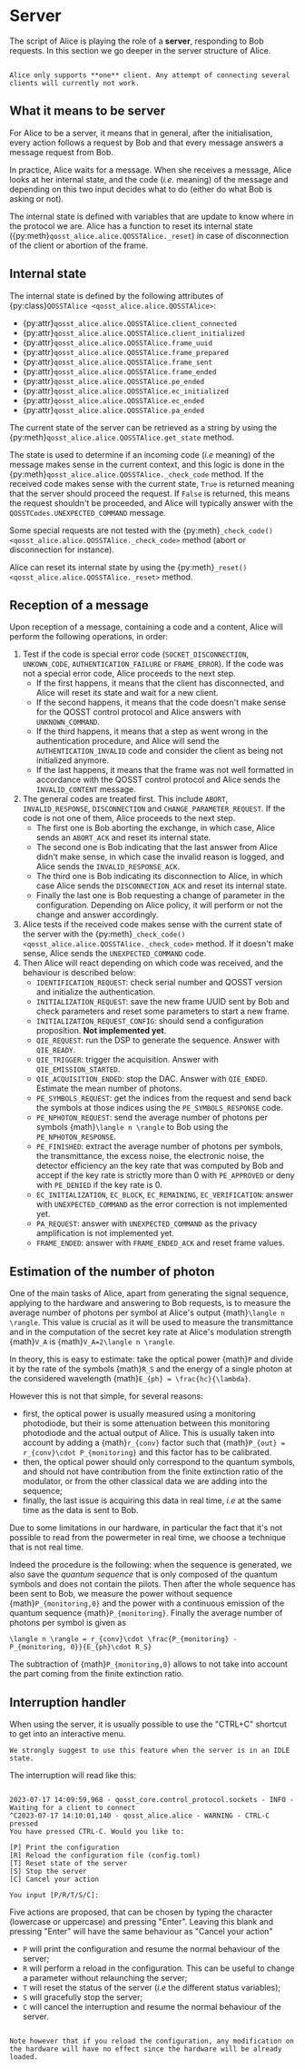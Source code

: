 # Server

The script of Alice is playing the role of a **server**, responding to Bob requests. In this section we go deeper in the server structure of Alice.

```{warning}

Alice only supports **one** client. Any attempt of connecting several clients will currently not work.
```

## What it means to be server

For Alice to be a server, it means that in general, after the initialisation, every action follows a request by Bob and that every message answers a message request from Bob.

In practice, Alice waits for a message. When she receives a message, Alice looks at her internal state, and the code (*i.e.* meaning) of the message and depending on this two input decides what to do (either do what Bob is asking or not).

The internal state is defined with variables that are update to know where in the protocol we are. Alice has a function to reset its internal state ({py:meth}`qosst_alice.alice.QOSSTAlice._reset`) in case of disconnection of the client or abortion of the frame.

## Internal state

The internal state is defined by the following attributes of {py:class}`QOSSTAlice <qosst_alice.alice.QOSSTAlice>`:

* {py:attr}`qosst_alice.alice.QOSSTAlice.client_connected`
* {py:attr}`qosst_alice.alice.QOSSTAlice.client_initialized`
* {py:attr}`qosst_alice.alice.QOSSTAlice.frame_uuid`
* {py:attr}`qosst_alice.alice.QOSSTAlice.frame_prepared`
* {py:attr}`qosst_alice.alice.QOSSTAlice.frame_sent`
* {py:attr}`qosst_alice.alice.QOSSTAlice.frame_ended`
* {py:attr}`qosst_alice.alice.QOSSTAlice.pe_ended`
* {py:attr}`qosst_alice.alice.QOSSTAlice.ec_initialized`
* {py:attr}`qosst_alice.alice.QOSSTAlice.ec_ended`
* {py:attr}`qosst_alice.alice.QOSSTAlice.pa_ended`

The current state of the server can be retrieved as a string by using the {py:meth}`qosst_alice.alice.QOSSTAlice.get_state` method.

The state is used to determine if an incoming code (*i.e* meaning) of the message makes sense in the current context, and this logic is done in the {py:meth}`qosst_alice.alice.QOSSTAlice._check_code` method. If the received code makes sense with the current state, `True` is returned meaning that the server should proceed the request. If `False` is returned, this means the request shouldn't be proceeded, and Alice will typically answer with the `QOSSTCodes.UNEXPECTED_COMMAND` message.

Some special requests are not tested with the {py:meth}`_check_code() <qosst_alice.alice.QOSSTAlice._check_code>` method (abort or disconnection for instance).

Alice can reset its internal state by using the {py:meth}`_reset() <qosst_alice.alice.QOSSTAlice._reset>` method.
## Reception of a message

Upon reception of a message, containing a code and a content, Alice will perform the following operations, in order:

1. Test if the code is special error code (`SOCKET_DISCONNECTION`, `UNKOWN_CODE`, `AUTHENTICATION_FAILURE` or `FRAME_ERROR`).  If the code was not a special error code, Alice proceeds to the next step. 
   * If the first happens, it means that the client has disconnected, and Alice will reset its state and wait for a new client.
   * If the second happens, it means that the code doesn't make sense for the QOSST control protocol and Alice answers with `UNKNOWN_COMMAND`.
   * If the third happens, it means that a step as went wrong in the authentication procedure, and Alice will send the `AUTHENTICATION_INVALID` code and consider the client as being not initialized anymore.
   * If the last happens, it means that the frame was not well formatted in accordance with the QOSST control protocol and Alice sends the `INVALID_CONTENT` message.
2. The general codes are treated first. This include `ABORT`, `INVALID_RESPONSE`, `DISCONNECTION` and `CHANGE_PARAMETER_REQUEST`. If the code is not one of them, Alice proceeds to the next step.
   * The first one is Bob aborting the exchange, in which case, Alice sends an `ABORT_ACK` and reset its internal state.
   * The second one is Bob indicating that the last answer from Alice didn't make sense, in which case the invalid reason is logged, and Alice sends the `INVALID_RESPONSE_ACK`.
   * The third one is Bob indicating its disconnection to Alice, in which case Alice sends the `DISCONNECTION_ACK` and reset its internal state. 
   * Finally the last one is Bob requesting a change of parameter in the configuration. Depending on Alice policy, it will perform or not the change and answer accordingly.
3. Alice tests if the received code makes sense with the current state of the server with the {py:meth}`_check_code() <qosst_alice.alice.QOSSTAlice._check_code>` method. If it doesn't make sense, Alice sends the `UNEXPECTED_COMMAND` code.
4. Then Alice will react depending on which code was received, and the behaviour is described below:
   * `IDENTIFICATION_REQUEST`: check serial number and QOSST version and initialize the authentication.
   * `INITIALIZATION_REQUEST`: save the new frame UUID sent by Bob and check parameters and reset some parameters to start a new frame.
   * `INITIALIZATION_REQUEST_CONFIG`: should send a configuration proposition. **Not implemented yet**.
   * `QIE_REQUEST`: run the DSP to generate the sequence. Answer with `QIE_READY`.
   * `QIE_TRIGGER`: trigger the acquisition. Answer with `QIE_EMISSION_STARTED`.
   * `QIE_ACQUISITION_ENDED`: stop the DAC. Answer with `QIE_ENDED`. Estimate the mean number of photons.
   * `PE_SYMBOLS_REQUEST`: get the indices from the request and send back the symbols at those indices using the `PE_SYMBOLS_RESPONSE` code.
   * `PE_NPHOTON_REQUEST`: send the average number of photons per symbols {math}`\langle n \rangle` to Bob using the `PE_NPHOTON_RESPONSE`.
   * `PE_FINISHED`: extract the average number of photons per symbols, the transmittance, the excess noise, the electronic noise, the detector efficiency an the key rate that was computed by Bob and accept if the key rate is strictly more than 0 with `PE_APPROVED` or deny with `PE_DENIED` if the key rate is 0.
   * `EC_INITIALIZATION`, `EC_BLOCK`, `EC_REMAINING`, `EC_VERIFICATION`: answer with `UNEXPECTED_COMMAND` as the error correction is not implemented yet.
   * `PA_REQUEST`: answer with `UNEXPECTED_COMMAND` as the privacy amplification is not implemented yet.
   * `FRAME_ENDED`: answer with `FRAME_ENDED_ACK` and reset frame values.

## Estimation of the number of photon

One of the main tasks of Alice, apart from generating the signal sequence, applying to the hardware and answering to Bob requests, is to measure the average number of photons per symbol at Alice's output {math}`\langle n \rangle`. This value is crucial as it will be used to measure the transmittance and in the computation of the secret key rate at Alice's modulation strength {math}`V_A` is {math}`V_A=2\langle n \rangle`.

In theory, this is easy to estimate: take the optical power {math}`P` and divide it by the rate of the symbols {math}`R_S` and the energy of a single photon at the considered wavelength {math}`E_{ph} = \frac{hc}{\lambda}`.

However this is not that simple, for several reasons:

* first, the optical power is usually measured using a monitoring photodiode, but their is some attenuation between this monitoring photodiode and the actual output of Alice. This is usually taken into account by adding a {math}`r_{conv}` factor such that {math}`P_{out} = r_{conv}\cdot P_{monitoring}` and this factor has to be calibrated.
* then, the optical power should only correspond to the quantum symbols, and should not have contribution from the finite extinction ratio of the modulator, or from the other classical data we are adding into the sequence;
* finally, the last issue is acquiring this data in real time, *i.e* at the same time as the data is sent to Bob.

Due to some limitations in our hardware, in particular the fact that it's not possible to read from the powermeter in real time, we choose a technique that is not real time.

Indeed the procedure is the following: when the sequence is generated, we also save the *quantum sequence* that is only composed of the quantum symbols and does not contain the pilots. Then after the whole sequence has been sent to Bob, we measure the power without sequence {math}`P_{monitoring,0}` and the power with a continuous emission of the quantum sequence {math}`P_{monitoring}`. Finally the average number of photons per symbol is given as 

```{math}
\langle n \rangle = r_{conv}\cdot \frac{P_{monitoring} - P_{monitoring, 0}}{E_{ph}\cdot R_S}
```

The subtraction of {math}`P_{monitoring,0}` allows to not take into account the part coming from the finite extinction ratio.

## Interruption handler

When using the server, it is usually possible to use the "CTRL+C" shortcut to get into an interactive menu.

```{warning}
We strongly suggest to use this feature when the server is in an IDLE state.
```

The interruption will read like this:

```{code-block} text

2023-07-17 14:09:59,968 - qosst_core.control_protocol.sockets - INFO - Waiting for a client to connect
^C2023-07-17 14:10:01,140 - qosst_alice.alice - WARNING - CTRL-C pressed
You have pressed CTRL-C. Would you like to:

[P] Print the configuration
[R] Reload the configuration file (config.toml)
[T] Reset state of the server
[S] Stop the server
[C] Cancel your action

You input [P/R/T/S/C]:
```

Five actions are proposed, that can be chosen by typing the character (lowercase or uppercase) and pressing "Enter". Leaving this blank and pressing "Enter" will have the same behaviour as "Cancel your action"

* `P` will print the configuration and resume the normal behaviour of the server;
* `R` will perform a reload in the configuration. This can be useful to change a parameter without relaunching the server;
* `T` will reset the status of the server (*i.e* the different status variables);
* `S` will gracefully stop the server;
* `C` will cancel the interruption and resume the normal behaviour of the server.

```{warning}

Note however that if you reload the configuration, any modification on the hardware will have no effect since the hardware will be already loaded.
```